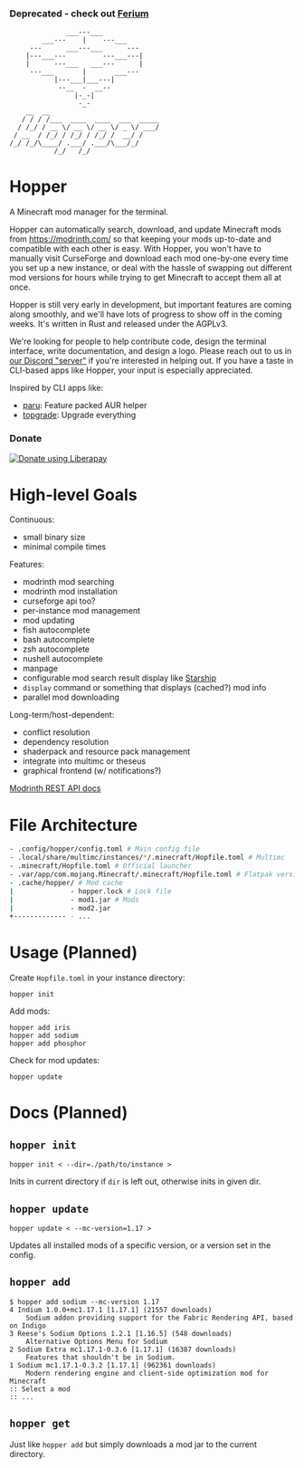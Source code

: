 ### Deprecated - check out [Ferium](https://github.com/theRookieCoder/ferium)

```
              ___---___
        ___---    |    ---___
     ---      ___---___      ---
    |---___---         ---___---|
    |      ---___   ___---      |
     ---___       |       ___---
           |---___|___---|
            --__  -  __--
                |-_-|
                 -_-
    __  __
   / / / /___  ____  ____  ___  _____
  / /_/ / __ \/ __ \/ __ \/ _ \/ ___/
 / __  / /_/ / /_/ / /_/ /  __/ /
/_/ /_/\____/ .___/ .___/\___/_/
           /_/   /_/
```

# Hopper

A Minecraft mod manager for the terminal.

Hopper can automatically search, download, and update Minecraft mods from https://modrinth.com/ so that keeping your mods up-to-date and compatible with each other is easy. With Hopper, you won't have to manually visit CurseForge and download each mod one-by-one every time you set up a new instance, or deal with the hassle of swapping out different mod versions for hours while trying to get Minecraft to accept them all at once.

Hopper is still very early in development, but important features are coming along smoothly, and we'll have lots of progress to show off in the coming weeks. It's written in Rust and released under the AGPLv3.

We're looking for people to help contribute code, design the terminal interface, write documentation, and design a logo. Please reach out to us in [our Discord "server"](https://discord.gg/jJutHQjsh9) if you're interested in helping out. If you have a taste in CLI-based apps like Hopper, your input is especially appreciated.

Inspired by CLI apps like:
- [paru](https://github.com/morganamilo/paru): Feature packed AUR helper
- [topgrade](https://github.com/r-darwish/topgrade): Upgrade everything

### Donate

<noscript><a href="https://liberapay.com/tebibytemedia/donate"><img alt="Donate using Liberapay" src="https://liberapay.com/assets/widgets/donate.svg"></a></noscript>

# High-level Goals

Continuous:
- small binary size
- minimal compile times

Features:
- modrinth mod searching
- modrinth mod installation
- curseforge api too?
- per-instance mod management
- mod updating
- fish autocomplete
- bash autocomplete
- zsh autocomplete
- nushell autocomplete
- manpage
- configurable mod search result display like [Starship](https://starship.rs)
- `display` command or something that displays (cached?) mod info
- parallel mod downloading

Long-term/host-dependent:
- conflict resolution
- dependency resolution
- shaderpack and resource pack management
- integrate into multimc or theseus
- graphical frontend (w/ notifications?)

[Modrinth REST API docs](https://github.com/modrinth/labrinth/wiki/API-Documentation)

# File Architecture

```bash
- .config/hopper/config.toml # Main config file
- .local/share/multimc/instances/*/.minecraft/Hopfile.toml # Multimc
- .minecraft/Hopfile.toml # Official launcher
- .var/app/com.mojang.Minecraft/.minecraft/Hopfile.toml # Flatpak version
- .cache/hopper/ # Mod cache
|              - hopper.lock # Lock file
|              - mod1.jar # Mods
|              - mod2.jar
+------------- - ...
```

# Usage (Planned)

Create `Hopfile.toml` in your instance directory:
```
hopper init
```

Add mods:
```
hopper add iris
hopper add sodium
hopper add phosphor
```

Check for mod updates:
```
hopper update
```

# Docs (Planned)

## `hopper init`

```
hopper init < --dir=./path/to/instance >
```

Inits in current directory if `dir` is left out, otherwise inits in given dir.

## `hopper update`

```
hopper update < --mc-version=1.17 >
```

Updates all installed mods of a specific version, or a version set in the config.

## `hopper add`

```
$ hopper add sodium --mc-version 1.17
4 Indium 1.0.0+mc1.17.1 [1.17.1] (21557 downloads)
    Sodium addon providing support for the Fabric Rendering API, based on Indigo
3 Reese's Sodium Options 1.2.1 [1.16.5] (548 downloads)
    Alternative Options Menu for Sodium
2 Sodium Extra mc1.17.1-0.3.6 [1.17.1] (16387 downloads)
    Features that shouldn't be in Sodium.
1 Sodium mc1.17.1-0.3.2 [1.17.1] (962361 downloads)
    Modern rendering engine and client-side optimization mod for Minecraft
:: Select a mod
:: ...
```

## `hopper get`

Just like `hopper add` but simply downloads a mod jar to the current directory.
